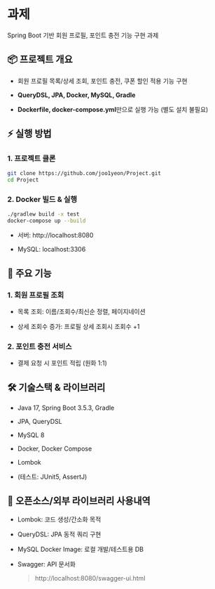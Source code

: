# 과제

Spring Boot 기반 회원 프로필, 포인트 충전 기능 구현 과제

## 📦 프로젝트 개요

- 회원 프로필 목록/상세 조회, 포인트 충전, 쿠폰 할인 적용 기능 구현

- **QueryDSL, JPA, Docker, MySQL, Gradle**

- **Dockerfile, docker-compose.yml**만으로 실행 가능 (별도 설치 불필요)

## ⚡️ 실행 방법

### 1. 프로젝트 클론

```bash
git clone https://github.com/joo1yeon/Project.git
cd Project
```

### 2. Docker 빌드 & 실행

```bash
./gradlew build -x test
docker-compose up --build
```

- 서버: http://localhost:8080

- MySQL: localhost:3306

## 📝 주요 기능

### 1. 회원 프로필 조회

- 목록 조회: 이름/조회수/최신순 정렬, 페이지네이션

- 상세 조회수 증가: 프로필 상세 조회시 조회수 +1

### 2. 포인트 충전 서비스

- 결제 요청 시 포인트 적립 (원화 1:1)

## 🛠️ 기술스택 & 라이브러리

- Java 17, Spring Boot 3.5.3, Gradle

- JPA, QueryDSL

- MySQL 8

- Docker, Docker Compose

- Lombok

- (테스트: JUnit5, AssertJ)

## 📝 오픈소스/외부 라이브러리 사용내역

- Lombok: 코드 생성/간소화 목적

- QueryDSL: JPA 동적 쿼리 구현

- MySQL Docker Image: 로컬 개발/테스트용 DB

- Swagger: API 문서화
  > http://localhost:8080/swagger-ui.html
